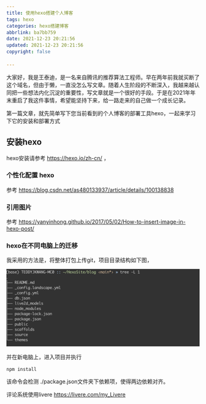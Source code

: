 ```yaml
---
title: 使用hexo搭建个人博客
tags: hexo
categories: hexo搭建博客
abbrlink: ba7bb759
date: 2021-12-23 20:21:56
updated: 2021-12-23 20:21:56
copyright: false

---
```


大家好，我是王泰迪，是一名来自腾讯的推荐算法工程师。早在两年前我就买断了这个域名，但由于懒，一直没怎么写文章。随着人生阶段的不断深入，我越来越认同把一些想法内化沉淀的重要性，写文章就是一个很好的手段。于是在2021年年末重启了我这件事情，希望能坚持下来，给一路走来的自己做一个成长记录。

第一篇文章，就先简单写下您当前看到的个人博客的部署工具hexo，一起来学习下它的安装和部署方式

## 安装hexo

hexo安装请参考 https://hexo.io/zh-cn/ ，

### 个性化配置 hexo

参考 https://blog.csdn.net/as480133937/article/details/100138838 



### 引用图片

参考 https://yanyinhong.github.io/2017/05/02/How-to-insert-image-in-hexo-post/



### hexo在不同电脑上的迁移

我采用的方法是，将整体打包上传git，项目目录结构如下图，

![](使用hexo搭建个人博客/blog文件夹目录结构.png)

并在新电脑上，进入项目并执行

```shell
npm install 
```

该命令会检测 ./package.json文件夹下依赖项，使得两边依赖对齐。



评论系统使用livere https://livere.com/my_Livere

